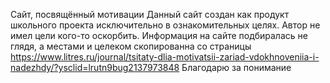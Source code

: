 Сайт, посвящённый мотивации
Данный сайт создан как продукт школьного проекта исключительно в ознакомительных целях. Автор не имел цели кого-то оскорбить. Информация на сайте подбиралась не глядя, а местами и целеком скопированна со страницы <a href="https://www.litres.ru/journal/tsitaty-dlia-motivatsii-zariad-vdokhnoveniia-i-nadezhdy/?ysclid=lrutn9bug2137973848">https://www.litres.ru/journal/tsitaty-dlia-motivatsii-zariad-vdokhnoveniia-i-nadezhdy/?ysclid=lrutn9bug2137973848<a> Благодарю за понимание
